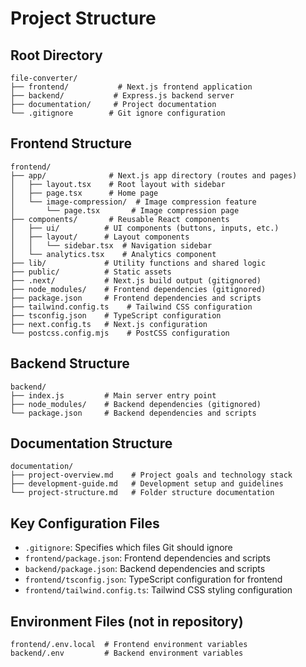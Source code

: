 # Project Structure

## Root Directory
```
file-converter/
├── frontend/           # Next.js frontend application
├── backend/           # Express.js backend server
├── documentation/     # Project documentation
└── .gitignore        # Git ignore configuration
```

## Frontend Structure
```
frontend/
├── app/              # Next.js app directory (routes and pages)
│   ├── layout.tsx    # Root layout with sidebar
│   ├── page.tsx      # Home page
│   └── image-compression/  # Image compression feature
│       └── page.tsx       # Image compression page
├── components/       # Reusable React components
│   ├── ui/          # UI components (buttons, inputs, etc.)
│   ├── layout/      # Layout components
│   │   └── sidebar.tsx  # Navigation sidebar
│   └── analytics.tsx    # Analytics component
├── lib/             # Utility functions and shared logic
├── public/          # Static assets
├── .next/           # Next.js build output (gitignored)
├── node_modules/    # Frontend dependencies (gitignored)
├── package.json     # Frontend dependencies and scripts
├── tailwind.config.ts    # Tailwind CSS configuration
├── tsconfig.json    # TypeScript configuration
├── next.config.ts   # Next.js configuration
└── postcss.config.mjs    # PostCSS configuration
```

## Backend Structure
```
backend/
├── index.js         # Main server entry point
├── node_modules/    # Backend dependencies (gitignored)
└── package.json     # Backend dependencies and scripts
```

## Documentation Structure
```
documentation/
├── project-overview.md    # Project goals and technology stack
├── development-guide.md   # Development setup and guidelines
└── project-structure.md   # Folder structure documentation
```

## Key Configuration Files
- `.gitignore`: Specifies which files Git should ignore
- `frontend/package.json`: Frontend dependencies and scripts
- `backend/package.json`: Backend dependencies and scripts
- `frontend/tsconfig.json`: TypeScript configuration for frontend
- `frontend/tailwind.config.ts`: Tailwind CSS styling configuration

## Environment Files (not in repository)
```
frontend/.env.local  # Frontend environment variables
backend/.env         # Backend environment variables
``` 